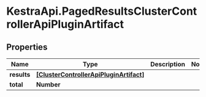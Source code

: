 # KestraApi.PagedResultsClusterControllerApiPluginArtifact

## Properties

Name | Type | Description | Notes
------------ | ------------- | ------------- | -------------
**results** | [**[ClusterControllerApiPluginArtifact]**](ClusterControllerApiPluginArtifact.md) |  | 
**total** | **Number** |  | 



